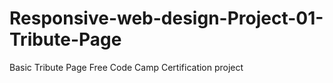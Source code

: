 # Responsive-web-design-Project-01-Tribute-Page
Basic Tribute Page Free Code Camp Certification project
